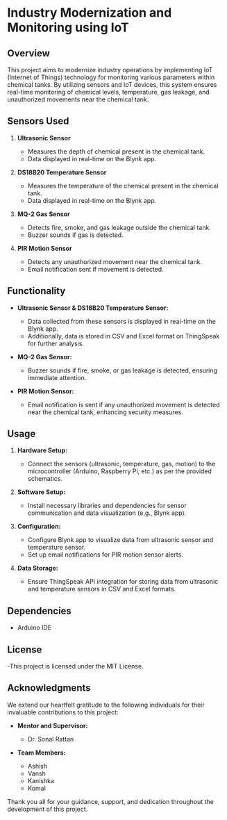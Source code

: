 # Industry Modernization and Monitoring using IoT

## Overview
This project aims to modernize industry operations by implementing IoT (Internet of Things) technology for monitoring various parameters within chemical tanks. By utilizing sensors and IoT devices, this system ensures real-time monitoring of chemical levels, temperature, gas leakage, and unauthorized movements near the chemical tank.

## Sensors Used
1. **Ultrasonic Sensor**
   - Measures the depth of chemical present in the chemical tank.
   - Data displayed in real-time on the Blynk app.

2. **DS18B20 Temperature Sensor**
   - Measures the temperature of the chemical present in the chemical tank.
   - Data displayed in real-time on the Blynk app.

3. **MQ-2 Gas Sensor**
   - Detects fire, smoke, and gas leakage outside the chemical tank.
   - Buzzer sounds if gas is detected.

4. **PIR Motion Sensor**
   - Detects any unauthorized movement near the chemical tank.
   - Email notification sent if movement is detected.

## Functionality
- **Ultrasonic Sensor & DS18B20 Temperature Sensor:**
  - Data collected from these sensors is displayed in real-time on the Blynk app.
  - Additionally, data is stored in CSV and Excel format on ThingSpeak for further analysis.

- **MQ-2 Gas Sensor:**
  - Buzzer sounds if fire, smoke, or gas leakage is detected, ensuring immediate attention.

- **PIR Motion Sensor:**
  - Email notification is sent if any unauthorized movement is detected near the chemical tank, enhancing security measures.

## Usage
1. **Hardware Setup:**
   - Connect the sensors (ultrasonic, temperature, gas, motion) to the microcontroller (Arduino, Raspberry Pi, etc.) as per the provided schematics.

2. **Software Setup:**
   - Install necessary libraries and dependencies for sensor communication and data visualization (e.g., Blynk app).

3. **Configuration:**
   - Configure Blynk app to visualize data from ultrasonic sensor and temperature sensor.
   - Set up email notifications for PIR motion sensor alerts.

4. **Data Storage:**
   - Ensure ThingSpeak API integration for storing data from ultrasonic and temperature sensors in CSV and Excel formats.

## Dependencies
- Arduino IDE

## License
-This project is licensed under the MIT License.

## Acknowledgments
We extend our heartfelt gratitude to the following individuals for their invaluable contributions to this project:

- **Mentor and Supervisor:**
  - Dr. Sonal Rattan

- **Team Members:**
  - Ashish 
  - Vansh
  - Kanishka
  - Komal



Thank you all for your guidance, support, and dedication throughout the development of this project.
